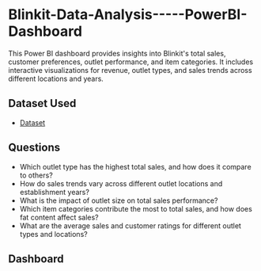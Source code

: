 # Blinkit-Data-Analysis-----PowerBI-Dashboard
This Power BI dashboard provides insights into Blinkit's total sales, customer preferences, outlet performance, and item categories. It includes interactive visualizations for revenue, outlet types, and sales trends across different locations and years. 

## Dataset Used
- <a href = "https://github.com/srinjay98/Blinkit-Data-Analysis-----PowerBI-Dashboard/blob/main/BlinkIT%20Grocery%20Data.xlsx"> Dataset </a>
## Questions
- Which outlet type has the highest total sales, and how does it compare to others?
- How do sales trends vary across different outlet locations and establishment years?
- What is the impact of outlet size on total sales performance?
- Which item categories contribute the most to total sales, and how does fat content affect sales?
- What are the average sales and customer ratings for different outlet types and locations?
 ## Dashboard
 







